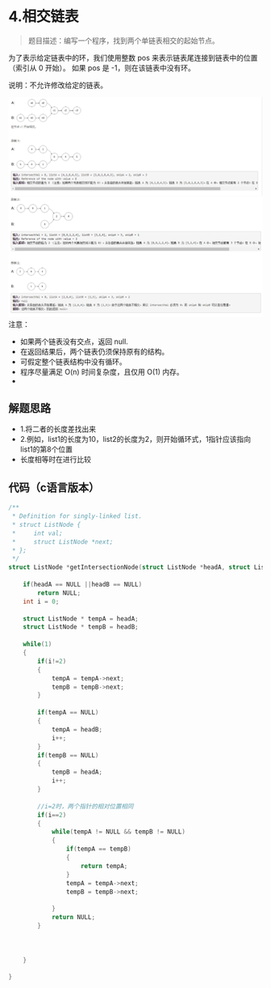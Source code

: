 # 4.相交链表


>题目描述：编写一个程序，找到两个单链表相交的起始节点。

为了表示给定链表中的环，我们使用整数 pos 来表示链表尾连接到链表中的位置（索引从 0 开始）。 如果 pos 是 -1，则在该链表中没有环。

说明：不允许修改给定的链表。

 
![示例](images\链表_4_1.png)
![示例](images\链表_4_2.png)
注意：
+ 如果两个链表没有交点，返回 null.
+ 在返回结果后，两个链表仍须保持原有的结构。
+ 可假定整个链表结构中没有循环。
+ 程序尽量满足 O(n) 时间复杂度，且仅用 O(1) 内存。
+ 
## 解题思路
+ 1.将二者的长度差找出来
+ 2.例如，list1的长度为10，list2的长度为2，则开始循环式，1指针应该指向list1的第8个位置
+ 长度相等时在进行比较

## 代码（c语言版本）

```c
/**
 * Definition for singly-linked list.
 * struct ListNode {
 *     int val;
 *     struct ListNode *next;
 * };
 */
struct ListNode *getIntersectionNode(struct ListNode *headA, struct ListNode *headB) {
    
    if(headA == NULL ||headB == NULL)
        return NULL;
    int i = 0;
    
    struct ListNode * tempA = headA;
    struct ListNode * tempB = headB;
    
    while(1)
    {
        if(i!=2)
        {
            tempA = tempA->next;
            tempB = tempB->next;
        }
        
        if(tempA == NULL)
        {
            tempA = headB;
            i++;
        }
        if(tempB == NULL)
        {
            tempB = headA;
            i++;
        }
        
        //i=2时，两个指针的相对位置相同
        if(i==2)
        {
            while(tempA != NULL && tempB != NULL)
            {
                if(tempA == tempB)
                {
                    return tempA;
                }
                tempA = tempA->next;
                tempB = tempB->next;
                
            }
            return NULL;
        }
        
        
        
    }
    
}
```
